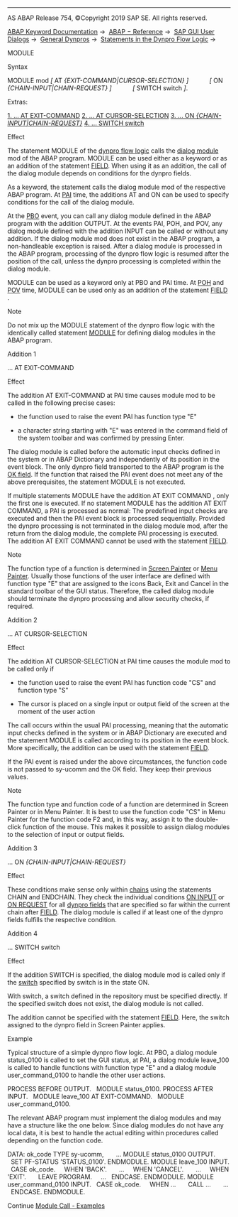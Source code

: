   

* * *

AS ABAP Release 754, ©Copyright 2019 SAP SE. All rights reserved.

[ABAP Keyword Documentation](https://help.sap.com/doc/abapdocu_754_index_htm/7.54/en-US/abenabap.htm) →  [ABAP − Reference](https://help.sap.com/doc/abapdocu_754_index_htm/7.54/en-US/abenabap_reference.htm) →  [SAP GUI User Dialogs](https://help.sap.com/doc/abapdocu_754_index_htm/7.54/en-US/abenabap_screens.htm) →  [General Dynpros](https://help.sap.com/doc/abapdocu_754_index_htm/7.54/en-US/abenabap_dynpros.htm) →  [Statements in the Dynpro Flow Logic](https://help.sap.com/doc/abapdocu_754_index_htm/7.54/en-US/abenabap_dynpros_dynpro_statements.htm) → 

MODULE

Syntax

MODULE mod *\[* AT *{*EXIT-COMMAND*|*CURSOR-SELECTION*}* *\]*
           *\[* ON *{*CHAIN-INPUT*|*CHAIN-REQUEST*}* *\]*
           *\[* SWITCH switch *\]*.

Extras:

[1\. ... AT EXIT-COMMAND](#!ABAP_ADDITION_1@1@)
[2\. ... AT CURSOR-SELECTION](#!ABAP_ADDITION_2@2@)
[3\. ... ON *{*CHAIN-INPUT*|*CHAIN-REQUEST*}*](#!ABAP_ADDITION_3@3@)
[4\. ... SWITCH switch](#!ABAP_ADDITION_4@4@)

Effect

The statement MODULE of the [dynpro flow logic](https://help.sap.com/doc/abapdocu_754_index_htm/7.54/en-US/abendynpro_flow_logic_glosry.htm "Glossary Entry") calls the [dialog module](https://help.sap.com/doc/abapdocu_754_index_htm/7.54/en-US/abendialog_module_glosry.htm "Glossary Entry") mod of the ABAP program. MODULE can be used either as a keyword or as an addition of the statement [FIELD](https://help.sap.com/doc/abapdocu_754_index_htm/7.54/en-US/dynpfield.htm). When using it as an addition, the call of the dialog module depends on conditions for the dynpro fields.

As a keyword, the statement calls the dialog module mod of the respective ABAP program. At [PAI](https://help.sap.com/doc/abapdocu_754_index_htm/7.54/en-US/abenpai_glosry.htm "Glossary Entry") time, the additions AT and ON can be used to specify conditions for the call of the dialog module.

At the [PBO](https://help.sap.com/doc/abapdocu_754_index_htm/7.54/en-US/abenpbo_glosry.htm "Glossary Entry") event, you can call any dialog module defined in the ABAP program with the addition OUTPUT. At the events PAI, POH, and POV, any dialog module defined with the addition INPUT can be called or without any addition. If the dialog module mod does not exist in the ABAP program, a non-handleable exception is raised. After a dialog module is processed in the ABAP program, processing of the dynpro flow logic is resumed after the position of the call, unless the dynpro processing is completed within the dialog module.

MODULE can be used as a keyword only at PBO and PAI time. At [POH](https://help.sap.com/doc/abapdocu_754_index_htm/7.54/en-US/abenpoh_glosry.htm "Glossary Entry") and [POV](https://help.sap.com/doc/abapdocu_754_index_htm/7.54/en-US/abenpov_glosry.htm "Glossary Entry") time, MODULE can be used only as an addition of the statement [FIELD](https://help.sap.com/doc/abapdocu_754_index_htm/7.54/en-US/dynpfield.htm) .

Note

Do not mix up the MODULE statement of the dynpro flow logic with the identically called statement [MODULE](https://help.sap.com/doc/abapdocu_754_index_htm/7.54/en-US/abapmodule.htm) for defining dialog modules in the ABAP program.

Addition 1

... AT EXIT-COMMAND

Effect

The addition AT EXIT-COMMAND at PAI time causes module mod to be called in the following precise cases:

-   the function used to raise the event PAI has function type "E"
    
-   a character string starting with "E" was entered in the command field of the system toolbar and was confirmed by pressing Enter.
    

The dialog module is called before the automatic input checks defined in the system or in ABAP Dictionary and independently of its position in the event block. The only dynpro field transported to the ABAP program is the [OK field](https://help.sap.com/doc/abapdocu_754_index_htm/7.54/en-US/abenok_field_glosry.htm "Glossary Entry"). If the function that raised the PAI event does not meet any of the above prerequisites, the statement MODULE is not executed.

If multiple statements MODULE have the addition AT EXIT COMMAND , only the first one is executed. If no statement MODULE has the addition AT EXIT COMMAND, a PAI is processed as normal: The predefined input checks are executed and then the PAI event block is processed sequentially. Provided the dynpro processing is not terminated in the dialog module mod, after the return from the dialog module, the complete PAI processing is executed. The addition AT EXIT COMMAND cannot be used with the statement [FIELD](https://help.sap.com/doc/abapdocu_754_index_htm/7.54/en-US/dynpfield.htm).

Note

The function type of a function is determined in [Screen Painter](https://help.sap.com/doc/abapdocu_754_index_htm/7.54/en-US/abenscreen_painter_glosry.htm "Glossary Entry") or [Menu Painter](https://help.sap.com/doc/abapdocu_754_index_htm/7.54/en-US/abenmenu_painter_glosry.htm "Glossary Entry"). Usually those functions of the user interface are defined with function type "E" that are assigned to the icons Back, Exit and Cancel in the standard toolbar of the GUI status. Therefore, the called dialog module should terminate the dynpro processing and allow security checks, if required.

Addition 2

... AT CURSOR-SELECTION

Effect

The addition AT CURSOR-SELECTION at PAI time causes the module mod to be called only if

-   the function used to raise the event PAI has function code "CS" and function type "S"
    
-   The cursor is placed on a single input or output field of the screen at the moment of the user action
    

The call occurs within the usual PAI processing, meaning that the automatic input checks defined in the system or in ABAP Dictionary are executed and the statement MODULE is called according to its position in the event block. More specifically, the addition can be used with the statement [FIELD](https://help.sap.com/doc/abapdocu_754_index_htm/7.54/en-US/dynpfield.htm).

If the PAI event is raised under the above circumstances, the function code is not passed to sy-ucomm and the OK field. They keep their previous values.

Note

The function type and function code of a function are determined in Screen Painter or in Menu Painter. It is best to use the function code "CS" in Menu Painter for the function code F2 and, in this way, assign it to the double-click function of the mouse. This makes it possible to assign dialog modules to the selection of input or output fields.

Addition 3

... ON *{*CHAIN-INPUT*|*CHAIN-REQUEST*}*

Effect

These conditions make sense only within [chains](https://help.sap.com/doc/abapdocu_754_index_htm/7.54/en-US/dynpchain.htm) using the statements CHAIN and ENDCHAIN. They check the individual conditions [ON INPUT](https://help.sap.com/doc/abapdocu_754_index_htm/7.54/en-US/dynpfield_module.htm) or [ON REQUEST](https://help.sap.com/doc/abapdocu_754_index_htm/7.54/en-US/dynpfield_module.htm) for all [dynpro fields](https://help.sap.com/doc/abapdocu_754_index_htm/7.54/en-US/abendynpro_field_glosry.htm "Glossary Entry") that are specified so far within the current chain after [FIELD](https://help.sap.com/doc/abapdocu_754_index_htm/7.54/en-US/dynpfield.htm). The dialog module is called if at least one of the dynpro fields fulfills the respective condition.

Addition 4

... SWITCH switch

Effect

If the addition SWITCH is specified, the dialog module mod is called only if the [switch](https://help.sap.com/doc/abapdocu_754_index_htm/7.54/en-US/abenswitch_german_glosry.htm "Glossary Entry") specified by switch is in the state ON.

With switch, a switch defined in the repository must be specified directly. If the specified switch does not exist, the dialog module is not called.

The addition cannot be specified with the statement [FIELD](https://help.sap.com/doc/abapdocu_754_index_htm/7.54/en-US/dynpfield.htm). Here, the switch assigned to the dynpro field in Screen Painter applies.

Example

Typical structure of a simple dynpro flow logic. At PBO, a dialog module status\_0100 is called to set the GUI status, at PAI, a dialog module leave\_100 is called to handle functions with function type "E" and a dialog module user\_command\_0100 to handle the other user actions.

PROCESS BEFORE OUTPUT.
  MODULE status\_0100.
PROCESS AFTER INPUT.
  MODULE leave\_100 AT EXIT-COMMAND.
  MODULE user\_command\_0100.

The relevant ABAP program must implement the dialog modules and may have a structure like the one below. Since dialog modules do not have any local data, it is best to handle the actual editing within procedures called depending on the function code.

DATA: ok\_code TYPE sy-ucomm,
      ...
MODULE status\_0100 OUTPUT.
  SET PF-STATUS 'STATUS\_0100'.
ENDMODULE.
MODULE leave\_100 INPUT.
  CASE ok\_code.
    WHEN 'BACK'.
      ...
    WHEN 'CANCEL'.
      ...
    WHEN 'EXIT'.
      LEAVE PROGRAM.
    ...
  ENDCASE.
ENDMODULE.
MODULE user\_command\_0100 INPUT.
  CASE ok\_code.
    WHEN ...
      CALL ...
      ...
  ENDCASE.
ENDMODULE.

Continue
[Module Call - Examples](https://help.sap.com/doc/abapdocu_754_index_htm/7.54/en-US/abenmodule_abexas.htm)